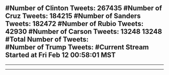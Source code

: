 #Number of Clinton Tweets: 267435
#Number of Cruz Tweets: 184215
#Number of Sanders Tweets: 182472
#Number of Rubio Tweets: 42930
#Number of Carson Tweets: 13248 13248
#Total Number of Tweets:  
#Number of Trump Tweets: 
#Current Stream Started at Fri Feb 12 00:58:01 MST
---
---
---
